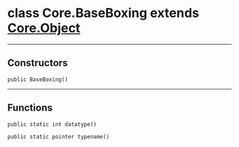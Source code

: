 class Core.BaseBoxing extends [Core.Object](Core.Object.md)
===

---
Constructors
---

`public BaseBoxing()`
<div style="margin:1em">

</div>


---
Functions
---

`public static int datatype()`
<div style="margin:1em">

</div>


`public static pointer typename()`
<div style="margin:1em">

</div>

